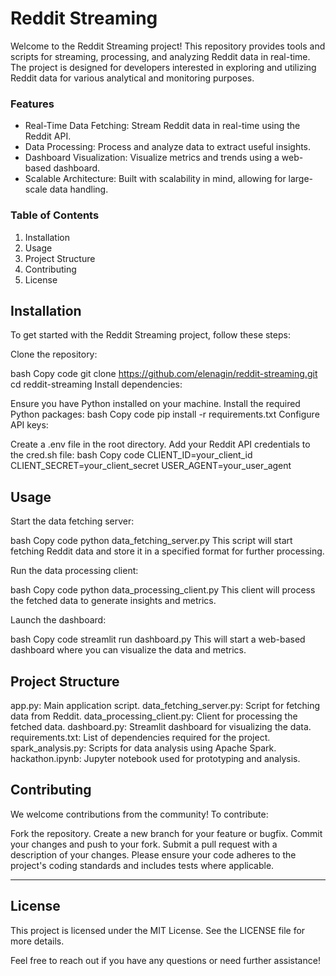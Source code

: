 # Reddit Streaming
Welcome to the Reddit Streaming project! This repository provides tools and scripts for streaming, processing, and analyzing Reddit data in real-time. The project is designed for developers interested in exploring and utilizing Reddit data for various analytical and monitoring purposes.

### Features
- Real-Time Data Fetching: Stream Reddit data in real-time using the Reddit API.
- Data Processing: Process and analyze data to extract useful insights.
- Dashboard Visualization: Visualize metrics and trends using a web-based dashboard.
- Scalable Architecture: Built with scalability in mind, allowing for large-scale data handling.

### Table of Contents
1. Installation
2. Usage
3. Project Structure
4. Contributing
5. License


## Installation
To get started with the Reddit Streaming project, follow these steps:

Clone the repository:

bash
Copy code
git clone https://github.com/elenagin/reddit-streaming.git
cd reddit-streaming
Install dependencies:

Ensure you have Python installed on your machine.
Install the required Python packages:
bash
Copy code
pip install -r requirements.txt
Configure API keys:

Create a .env file in the root directory.
Add your Reddit API credentials to the cred.sh file:
bash
Copy code
CLIENT_ID=your_client_id
CLIENT_SECRET=your_client_secret
USER_AGENT=your_user_agent

## Usage
Start the data fetching server:

bash
Copy code
python data_fetching_server.py
This script will start fetching Reddit data and store it in a specified format for further processing.

Run the data processing client:

bash
Copy code
python data_processing_client.py
This client will process the fetched data to generate insights and metrics.

Launch the dashboard:

bash
Copy code
streamlit run dashboard.py
This will start a web-based dashboard where you can visualize the data and metrics.

## Project Structure
app.py: Main application script.
data_fetching_server.py: Script for fetching data from Reddit.
data_processing_client.py: Client for processing the fetched data.
dashboard.py: Streamlit dashboard for visualizing the data.
requirements.txt: List of dependencies required for the project.
spark_analysis.py: Scripts for data analysis using Apache Spark.
hackathon.ipynb: Jupyter notebook used for prototyping and analysis.

## Contributing
We welcome contributions from the community! To contribute:

Fork the repository.
Create a new branch for your feature or bugfix.
Commit your changes and push to your fork.
Submit a pull request with a description of your changes.
Please ensure your code adheres to the project's coding standards and includes tests where applicable.

---
## License
This project is licensed under the MIT License. See the LICENSE file for more details.

Feel free to reach out if you have any questions or need further assistance!
